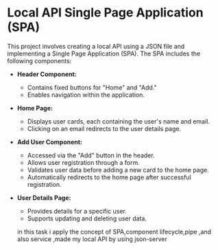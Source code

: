 # Local API Single Page Application (SPA)

This project involves creating a local API using a JSON file and implementing a Single Page Application (SPA). The SPA includes the following components:

- **Header Component:**
  - Contains fixed buttons for "Home" and "Add."
  - Enables navigation within the application.

- **Home Page:**
  - Displays user cards, each containing the user's name and email.
  - Clicking on an email redirects to the user details page.

- **Add User Component:**
  - Accessed via the "Add" button in the header.
  - Allows user registration through a form.
  - Validates user data before adding a new card to the home page.
  - Automatically redirects to the home page after successful registration.

- **User Details Page:**
  - Provides details for a specific user.
  - Supports updating and deleting user data.

  in this task i apply the concept of SPA,component lifecycle,pipe ,and also service ,made my local API by using json-server 

